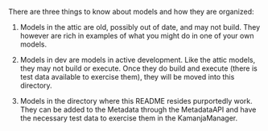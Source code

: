 There are three things to know about models and how they are organized:

1) Models in the attic are old, possibly out of date, and may not build.  They however are rich in examples of what you might do in one of your own models.

2) Models in dev are models in active development.  Like the attic models, they may not build or execute.  Once they do build and execute (there is test data available to exercise them), they will be moved into this directory.

3) Models in the directory where this README resides purportedly work.  They can be added to the Metadata through the MetadataAPI and have the necessary test data to exercise them in the KamanjaManager.


